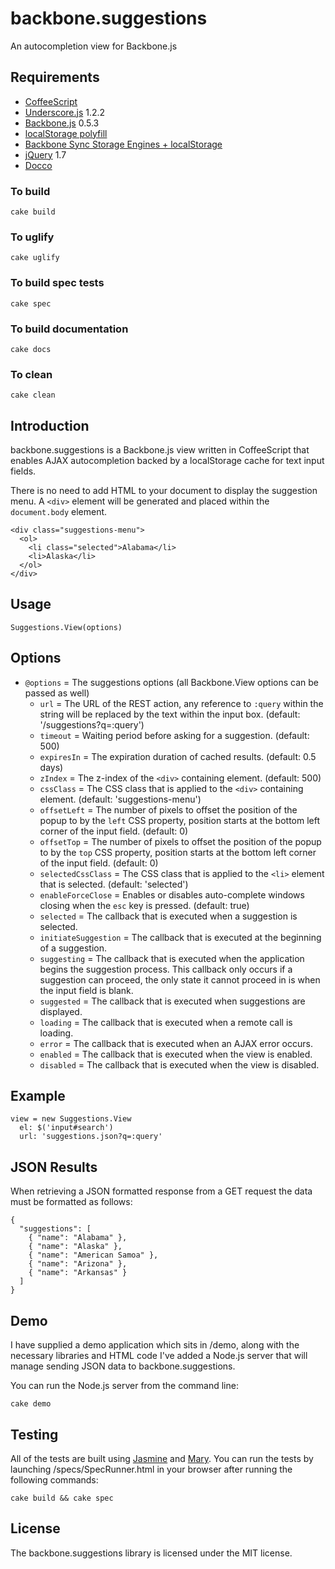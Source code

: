 backbone.suggestions
====================

An autocompletion view for Backbone.js

Requirements
------------
* [CoffeeScript](http://jashkenas.github.com/coffee-script/)
* [Underscore.js](http://documentcloud.github.com/underscore/) 1.2.2
* [Backbone.js](http://documentcloud.github.com/backbone/) 0.5.3
* [localStorage polyfill](https://gist.github.com/350433)
* [Backbone Sync Storage Engines + localStorage](https://gist.github.com/1468270)
* [jQuery](http://jquery.com) 1.7
* [Docco](http://jashkenas.github.com/docco/)

### To build

    cake build
    
### To uglify

    cake uglify
    
### To build spec tests

    cake spec
    
### To build documentation

    cake docs
    
### To clean

    cake clean

Introduction
------------
backbone.suggestions is a Backbone.js view written in CoffeeScript that enables AJAX autocompletion backed by a localStorage cache for text input fields.

There is no need to add HTML to your document to display the suggestion menu. A `<div>` element will be generated and placed within the `document.body` element.
  
    <div class="suggestions-menu">
      <ol>
        <li class="selected">Alabama</li>
        <li>Alaska</li>
      </ol>
    </div>

Usage
-----
    Suggestions.View(options)
  
Options
-------
* `@options` = The suggestions options (all Backbone.View options can be passed as well)
  * `url` = The URL of the REST action, any reference to `:query` within the string will be replaced by the text within the input box. (default: '/suggestions?q=:query')
  * `timeout` = Waiting period before asking for a suggestion. (default: 500)
  * `expiresIn` = The expiration duration of cached results. (default: 0.5 days)
  * `zIndex` = The z-index of the `<div>` containing element. (default: 500)
  * `cssClass` = The CSS class that is applied to the `<div>` containing element. (default: 'suggestions-menu')
  * `offsetLeft` = The number of pixels to offset the position of the popup to by the `left` CSS property, position starts at the bottom left corner of the input field. (default: 0)
  * `offsetTop` = The number of pixels to offset the position of the popup to by the `top` CSS property, position starts at the bottom left corner of the input field. (default: 0)
  * `selectedCssClass` = The CSS class that is applied to the `<li>` element that is selected. (default: 'selected')
  * `enableForceClose` = Enables or disables auto-complete windows closing when the `esc` key is pressed. (default: true)
  * `selected` = The callback that is executed when a suggestion is selected.
  * `initiateSuggestion` = The callback that is executed at the beginning of a suggestion.
  * `suggesting` = The callback that is executed when the application begins the suggestion process. This callback only occurs if a suggestion can proceed, the only state it cannot proceed in is when the input field is blank.
  * `suggested` = The callback that is executed when suggestions are displayed.
  * `loading` = The callback that is executed when a remote call is loading.
  * `error` = The callback that is executed when an AJAX error occurs.
  * `enabled` = The callback that is executed when the view is enabled.
  * `disabled` = The callback that is executed when the view is disabled.
  
Example
-------
    view = new Suggestions.View
      el: $('input#search')
      url: 'suggestions.json?q=:query'

JSON Results
------------
When retrieving a JSON formatted response from a GET request the data must be formatted as follows:

    {
      "suggestions": [
        { "name": "Alabama" },
        { "name": "Alaska" },
        { "name": "American Samoa" },
        { "name": "Arizona" },
        { "name": "Arkansas" }
      ]
    }

Demo
----
I have supplied a demo application which sits in /demo, along with the necessary libraries and HTML code I've added a Node.js server that will manage sending JSON data to backbone.suggestions.

You can run the Node.js server from the command line:

    cake demo
    
Testing
-------
All of the tests are built using [Jasmine](http://pivotal.github.com/jasmine/) and [Mary](https://github.com/alexeypetrushin/mary). You can run the tests by launching /specs/SpecRunner.html in your browser after running the following commands:

    cake build && cake spec

License
-------
The backbone.suggestions library is licensed under the MIT license.